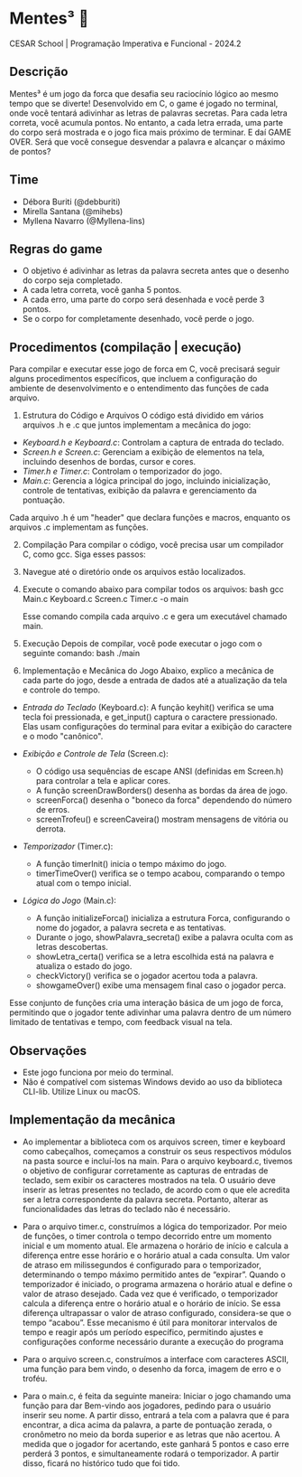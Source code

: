 # Mentes³ 🧠

CESAR School | Programação Imperativa e Funcional - 2024.2

## Descrição
Mentes³ é um jogo da forca que desafia seu raciocínio lógico ao mesmo tempo que se diverte! Desenvolvido em C, o game é jogado no terminal, onde você tentará adivinhar as letras de palavras secretas. Para cada letra correta, você acumula pontos. No entanto, a cada letra errada, uma parte do corpo será mostrada e o jogo fica mais próximo de terminar. E daí GAME OVER. Será que você consegue desvendar a palavra e alcançar o máximo de pontos?

## Time
- Débora Buriti (@debburiti)
- Mirella Santana (@mihebs)
- Myllena Navarro (@Myllena-lins)

## Regras do game
- O objetivo é adivinhar as letras da palavra secreta antes que o desenho do corpo seja completado.
- A cada letra correta, você ganha 5 pontos.
- A cada erro, uma parte do corpo será desenhada e você perde 3 pontos.
- Se o corpo for completamente desenhado, você perde o jogo.

## Procedimentos (compilação | execução)
Para compilar e executar esse jogo de forca em C, você precisará seguir alguns procedimentos específicos, que incluem a configuração do ambiente de desenvolvimento e o entendimento das funções de cada arquivo.

1. Estrutura do Código e Arquivos
O código está dividido em vários arquivos .h e .c que juntos implementam a mecânica do jogo:

- *Keyboard.h e Keyboard.c*: Controlam a captura de entrada do teclado.
- *Screen.h e Screen.c*: Gerenciam a exibição de elementos na tela, incluindo desenhos de bordas, cursor e cores.
- *Timer.h e Timer.c*: Controlam o temporizador do jogo.
- *Main.c*: Gerencia a lógica principal do jogo, incluindo inicialização, controle de tentativas, exibição da palavra e gerenciamento da pontuação.

Cada arquivo .h é um "header" que declara funções e macros, enquanto os arquivos .c implementam as funções.

2. Compilação
Para compilar o código, você precisa usar um compilador C, como gcc. Siga esses passos:

1. Navegue até o diretório onde os arquivos estão localizados.
2. Execute o comando abaixo para compilar todos os arquivos:
   bash
   gcc Main.c Keyboard.c Screen.c Timer.c -o main
   
   Esse comando compila cada arquivo .c e gera um executável chamado main.

3. Execução
Depois de compilar, você pode executar o jogo com o seguinte comando:
bash
./main


4. Implementação e Mecânica do Jogo
Abaixo, explico a mecânica de cada parte do jogo, desde a entrada de dados até a atualização da tela e controle do tempo.

- *Entrada do Teclado* (Keyboard.c): A função keyhit() verifica se uma tecla foi pressionada, e get_input() captura o caractere pressionado. Elas usam configurações do terminal para evitar a exibição do caractere e o modo "canônico".

- *Exibição e Controle de Tela* (Screen.c): 
  - O código usa sequências de escape ANSI (definidas em Screen.h) para controlar a tela e aplicar cores.
  - A função screenDrawBorders() desenha as bordas da área de jogo.
  - screenForca() desenha o "boneco da forca" dependendo do número de erros.
  - screenTrofeu() e screenCaveira() mostram mensagens de vitória ou derrota.

- *Temporizador* (Timer.c): 
  - A função timerInit() inicia o tempo máximo do jogo.
  - timerTimeOver() verifica se o tempo acabou, comparando o tempo atual com o tempo inicial.

- *Lógica do Jogo* (Main.c): 
  - A função initializeForca() inicializa a estrutura Forca, configurando o nome do jogador, a palavra secreta e as tentativas.
  - Durante o jogo, showPalavra_secreta() exibe a palavra oculta com as letras descobertas.
  - showLetra_certa() verifica se a letra escolhida está na palavra e atualiza o estado do jogo.
  - checkVictory() verifica se o jogador acertou toda a palavra.
  - showgameOver() exibe uma mensagem final caso o jogador perca.

Esse conjunto de funções cria uma interação básica de um jogo de forca, permitindo que o jogador tente adivinhar uma palavra dentro de um número limitado de tentativas e tempo, com feedback visual na tela.

## Observações
- Este jogo funciona por meio do terminal.
- Não é compatível com sistemas Windows devido ao uso da biblioteca CLI-lib. Utilize Linux ou macOS.

## Implementação da mecânica
- Ao implementar a biblioteca com os arquivos screen, timer e keyboard como cabeçalhos, começamos a construir os seus respectivos módulos na pasta source e incluí-los na main.
Para o arquivo keyboard.c, tivemos o objetivo de configurar corretamente as capturas de entradas de teclado, sem exibir os caracteres mostrados na tela. O usuário deve inserir as letras presentes no teclado, de acordo com o que ele acredita ser a letra correspondente da palavra secreta. Portanto, alterar as funcionalidades das letras do teclado não é necessário.

 - Para o arquivo timer.c, construímos a lógica do temporizador. Por meio de funções, o timer controla o tempo decorrido entre um momento inicial e um momento atual. Ele armazena o horário de início e calcula a diferença entre esse horário  e o horário atual a cada consulta. Um valor de atraso em milissegundos é configurado para o temporizador, determinando o tempo máximo permitido antes de “expirar”.
  Quando o temporizador é iniciado, o programa armazena o horário atual e define o valor de atraso desejado. Cada vez que é verificado, o temporizador calcula a diferença entre o horário atual e o horário de início. Se essa diferença ultrapassar o valor de atraso configurado, considera-se que o tempo “acabou”. Esse mecanismo é útil para monitorar intervalos de tempo e reagir após um período específico, permitindo ajustes e configurações conforme necessário durante a execução do programa

 - Para o arquivo screen.c, construímos a interface com caracteres ASCII, uma função para bem vindo, o desenho da forca, imagem de erro e o troféu.

 - Para o main.c,  é feita da seguinte maneira: Iniciar o jogo chamando uma função para dar Bem-vindo aos jogadores, pedindo para o usuário inserir seu nome. A partir disso, entrará a tela com a palavra que é para encontrar, a dica acima da palavra, a parte de pontuação zerada, o cronômetro no meio da borda superior e as letras que não acertou.  A medida que o jogador for acertando, este  ganhará 5 pontos e caso erre perderá 3 pontos, e simultaneamente rodará o temporizador. A partir disso, ficará no histórico tudo que foi tido.


   
